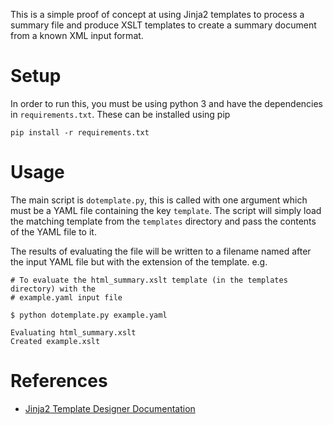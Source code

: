 This is a simple proof of concept at using Jinja2 templates to process a summary file and produce
XSLT templates to create a summary document from a known XML input format.

# Setup

In order to run this, you must be using python 3 and have the dependencies in `requirements.txt`.
These can be installed using pip

    pip install -r requirements.txt

# Usage

The main script is `dotemplate.py`, this is called with one argument which must be a YAML file
containing the key `template`. The script will simply load the matching template  from the
`templates` directory and pass the contents of the YAML file to it.

The results of evaluating the file will be written to a filename named after the input YAML
file but with the extension of the template. e.g.

    # To evaluate the html_summary.xslt template (in the templates directory) with the
    # example.yaml input file

    $ python dotemplate.py example.yaml

    Evaluating html_summary.xslt
    Created example.xslt

# References

* [Jinja2 Template Designer Documentation](http://jinja.pocoo.org/docs/2.10/templates/)

